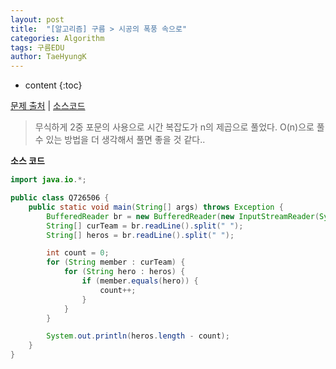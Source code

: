 ```yaml
---
layout: post
title:  "[알고리즘] 구름 > 시공의 폭풍 속으로"
categories: Algorithm
tags: 구름EDU
author: TaeHyungK
---
```


* content
{:toc}

[문제 출처](https://edu.goorm.io/learn/lecture/15551/%EB%A7%A4%EC%A3%BC-%EB%B0%B0%EC%86%A1%EB%B0%9B%EB%8A%94-%EC%95%8C%EA%B3%A0%EB%A6%AC%EC%A6%98-%ED%94%84%EB%A6%AC%EB%AF%B8%EC%97%84-%EC%95%8C%EA%B3%A0%EB%A6%AC%EC%A6%98-%EC%9C%84%ED%81%B4%EB%A6%AC-%EB%B9%84%ED%83%80%EC%95%8C%EA%B3%A0-%EC%8B%9C%EC%A6%8C2/lesson/726506/09%EC%9B%94-1%EC%A3%BC%EC%B0%A8-%EC%8B%9C%EA%B3%B5%EC%9D%98-%ED%8F%AD%ED%92%8D-%EC%86%8D%EC%9C%BC%EB%A1%9C-1) | [소스코드](https://github.com/TaeHyungK/algorithm/blob/master/src/goorm/Q726506.java)

> 무식하게 2중 포문의 사용으로 시간 복잡도가 n의 제곱으로 풀었다.
> O(n)으로 풀 수 있는 방법을 더 생각해서 풀면 좋을 것 같다..

**소스 코드**

```java
import java.io.*;

public class Q726506 {
    public static void main(String[] args) throws Exception {
        BufferedReader br = new BufferedReader(new InputStreamReader(System.in));
        String[] curTeam = br.readLine().split(" ");
        String[] heros = br.readLine().split(" ");

        int count = 0;
        for (String member : curTeam) {
            for (String hero : heros) {
                if (member.equals(hero)) {
                    count++;
                }
            }
        }

        System.out.println(heros.length - count);
    }
}

```